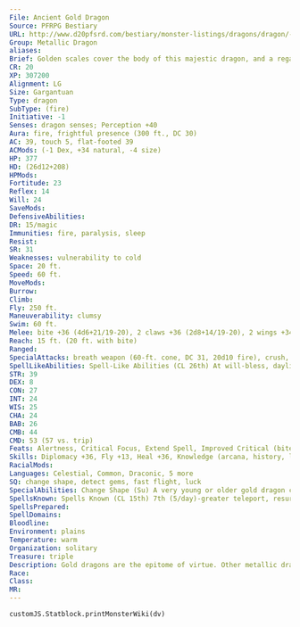 ```yaml
---
File: Ancient Gold Dragon
Source: PFRPG Bestiary
URL: http://www.d20pfsrd.com/bestiary/monster-listings/dragons/dragon/-metallic-gold/ancient-gold-dragon
Group: Metallic Dragon
aliases: 
Brief: Golden scales cover the body of this majestic dragon, and a regal crest of horns arches backward above wise and piercing eyes.
CR: 20
XP: 307200
Alignment: LG
Size: Gargantuan
Type: dragon
SubType: (fire)
Initiative: -1
Senses: dragon senses; Perception +40
Aura: fire, frightful presence (300 ft., DC 30)
AC: 39, touch 5, flat-footed 39
ACMods: (-1 Dex, +34 natural, -4 size)
HP: 377
HD: (26d12+208)
HPMods: 
Fortitude: 23
Reflex: 14
Will: 24
SaveMods: 
DefensiveAbilities: 
DR: 15/magic
Immunities: fire, paralysis, sleep
Resist: 
SR: 31
Weaknesses: vulnerability to cold
Space: 20 ft.
Speed: 60 ft.
MoveMods: 
Burrow: 
Climb: 
Fly: 250 ft.
Maneuverability: clumsy
Swim: 60 ft.
Melee: bite +36 (4d6+21/19-20), 2 claws +36 (2d8+14/19-20), 2 wings +34 (2d6+7/19- 20), tail +34 (2d8+21/19-20)
Reach: 15 ft. (20 ft. with bite)
Ranged: 
SpecialAttacks: breath weapon (60-ft. cone, DC 31, 20d10 fire), crush, tail sweep, weaken breath
SpellLikeAbilities: Spell-Like Abilities (CL 26th) At will-bless, daylight, detect evil, geas/quest, sunburst (DC 25)
STR: 39
DEX: 8
CON: 27
INT: 24
WIS: 25
CHA: 24
BAB: 26
CMB: 44
CMD: 53 (57 vs. trip)
Feats: Alertness, Critical Focus, Extend Spell, Improved Critical (bite, claw, wing, tail), Iron Will, Multiattack, Power Attack, Quicken Spell, Staggering Critical, Vital Strike
Skills: Diplomacy +36, Fly +13, Heal +36, Knowledge (arcana, history, local, nobility, planes, religion) +36, Perception +40, Sense Motive +40, Spellcraft +36, Swim +51
RacialMods: 
Languages: Celestial, Common, Draconic, 5 more
SQ: change shape, detect gems, fast flight, luck
SpecialAbilities: Change Shape (Su) A very young or older gold dragon can assume any animal or humanoid form three times per day as if using polymorph. Detect Gems (Sp) A young or older gold dragon can detect gems three times per day. This functions as locate object, but can only be used to locate gemstones. Divine Aid (Sp) Once a week, a great wyrm gold dragon can call upon celestial powers for aid. This functions as a miracle. Fast Flight (Ex) A young or older gold dragon is treated as one size category larger when determining his fly speed. Fire Aura (Su) An old or older gold dragon is surrounded by an aura of fire. All creatures within 5 feet of the dragon take 1d6 points of fire damage at the beginning of the dragon's turn. An ancient gold dragon's aura extends to 10 feet. A great wyrm's damage increases to 2d6. The dragon can activate or suppress this aura as a free action. Luck (Sp) Once per day an adult or older gold dragon can touch a gem, usually one embedded in the dragon's hide, and enspell it to bring good luck. As long as the dragon carries the gem, it and every good creature within a given radius of it (10 ft. per age category) receives a +1 luck bonus on all saving throws. If the dragon gives an enspelled gem to another creature, only that bearer gets the bonus. The effect lasts 1d3 hours plus 3 hours per age category of the dragon. This ability is the equivalent of a 2nd-level spell. Spell-Like Abilities (Sp) A gold dragon gains the following spell-like abilities upon reaching the listed age category. Its caster level for these effects is equal to its Hit Dice, and any save DCs are Charisma-based. A gold dragon can use these abilities at will. Very young-detect evil; Juvenile-bless; Adult-daylight; Old-geas/quest; Ancient-sunburst; Great wyrm-foresight. Weakening Breath (Su) Instead of a cone of fire, a gold dragon can breathe a cone of weakening gas. Creatures within the cone must succeed on a Fortitude save or take 1 point of Strength damage per age category (Will save half ). Age Category S pecial Abilities C aster Level* Wyrmling Fire subtype, weakening breath - Very young Change shape, detect evil - Young Fast flight, detect gems 1st Juvenile Bless 3rd Young adult DR 5/magic, spell resistance 5th Adult Frightful presence, luck, daylight 7th Mature adult DR 10/magic 9th Old Fire aura, geas/quest 11th Very old DR 15/magic 13th Ancient Sunburst 15th Wyrm DR 20/magic 17th Great wyrm Divine aid, foresight 19th * A gold dragon can cast cleric spells as arcane spells.
SpellsKnown: Spells Known (CL 15th) 7th (5/day)-greater teleport, resurrection 6th (7/day)-antimagic field, greater dispel magic, heal 5th (7/day)-dispel evil, plane shift, teleport, true seeing 4th (7/day)-divination, restoration, spell immunity, stoneskin 3rd (7/day)-dispel magic, haste, invisibility purge, prayer 2nd (8/day)-aid, cure moderate wounds, lesser restoration, resist energy, silence 1st (8/day)-alarm, divine favor, mage armor, shield, shield of faith 0 (at will)-detect magic, light, mending, stabilize, 6 more
SpellsPrepared: 
SpellDomains: 
Bloodline: 
Environment: plains
Temperature: warm
Organization: solitary
Treasure: triple
Description: Gold dragons are the epitome of virtue. Other metallic dragons revere their gold cousins as the agents of divine forces and the paragons of dragonkind, and often seek them for advice or aid.
Race: 
Class: 
MR: 
---
```

```dataviewjs
customJS.Statblock.printMonsterWiki(dv)
```
